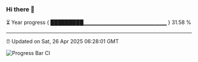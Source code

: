 ### Hi there 👋

⏳ Year progress { █████████▁▁▁▁▁▁▁▁▁▁▁▁▁▁▁▁▁▁▁▁▁ } 31.58 %

---

⏰ Updated on Sat, 26 Apr 2025 06:28:01 GMT

![Progress Bar CI](https://github.com/liununu/liununu/workflows/Progress%20Bar%20CI/badge.svg)

